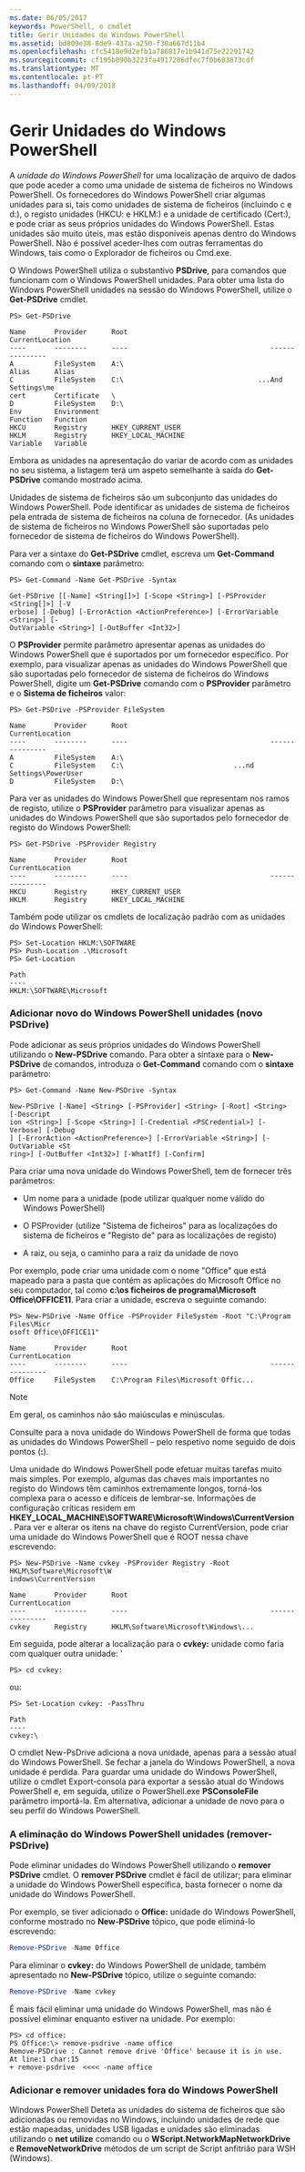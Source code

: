 ```yaml
---
ms.date: 06/05/2017
keywords: PowerShell, o cmdlet
title: Gerir Unidades do Windows PowerShell
ms.assetid: bd809e38-8de9-437a-a250-f30a667d11b4
ms.openlocfilehash: cfc5418e9d2efb1a786817e1b941d75e22291742
ms.sourcegitcommit: cf195b090b3223fa4917206dfec7f0b603873cdf
ms.translationtype: MT
ms.contentlocale: pt-PT
ms.lasthandoff: 04/09/2018
---
```

# <a name="managing-windows-powershell-drives"></a>Gerir Unidades do Windows PowerShell

A *unidade do Windows PowerShell* for uma localização de arquivo de dados que pode aceder a como uma unidade de sistema de ficheiros no Windows PowerShell. Os fornecedores do Windows PowerShell criar algumas unidades para si, tais como unidades de sistema de ficheiros (incluindo c e d:), o registo unidades (HKCU: e HKLM:) e a unidade de certificado (Cert:), e pode criar as seus próprios unidades do Windows PowerShell. Estas unidades são muito úteis, mas estão disponíveis apenas dentro do Windows PowerShell. Não é possível aceder-lhes com outras ferramentas do Windows, tais como o Explorador de ficheiros ou Cmd.exe.

O Windows PowerShell utiliza o substantivo **PSDrive**, para comandos que funcionam com o Windows PowerShell unidades. Para obter uma lista do Windows PowerShell unidades na sessão do Windows PowerShell, utilize o **Get-PSDrive** cmdlet.

```
PS> Get-PSDrive

Name       Provider      Root                                   CurrentLocation
----       --------      ----                                   ---------------
A          FileSystem    A:\
Alias      Alias
C          FileSystem    C:\                                 ...And Settings\me
cert       Certificate   \
D          FileSystem    D:\
Env        Environment
Function   Function
HKCU       Registry      HKEY_CURRENT_USER
HKLM       Registry      HKEY_LOCAL_MACHINE
Variable   Variable
```

Embora as unidades na apresentação do variar de acordo com as unidades no seu sistema, a listagem terá um aspeto semelhante à saída do **Get-PSDrive** comando mostrado acima.

Unidades de sistema de ficheiros são um subconjunto das unidades do Windows PowerShell. Pode identificar as unidades de sistema de ficheiros pela entrada de sistema de ficheiros na coluna de fornecedor. (As unidades de sistema de ficheiros no Windows PowerShell são suportadas pelo fornecedor de sistema de ficheiros do Windows PowerShell).

Para ver a sintaxe do **Get-PSDrive** cmdlet, escreva um **Get-Command** comando com o **sintaxe** parâmetro:

```
PS> Get-Command -Name Get-PSDrive -Syntax

Get-PSDrive [[-Name] <String[]>] [-Scope <String>] [-PSProvider <String[]>] [-V
erbose] [-Debug] [-ErrorAction <ActionPreference>] [-ErrorVariable <String>] [-
OutVariable <String>] [-OutBuffer <Int32>]
```

O **PSProvider** permite parâmetro apresentar apenas as unidades do Windows PowerShell que é suportados por um fornecedor específico. Por exemplo, para visualizar apenas as unidades do Windows PowerShell que são suportadas pelo fornecedor de sistema de ficheiros do Windows PowerShell, digite um **Get-PSDrive** comando com o **PSProvider** parâmetro e o  **Sistema de ficheiros** valor:

```
PS> Get-PSDrive -PSProvider FileSystem

Name       Provider      Root                                   CurrentLocation
----       --------      ----                                   ---------------
A          FileSystem    A:\
C          FileSystem    C:\                           ...nd Settings\PowerUser
D          FileSystem    D:\
```

Para ver as unidades do Windows PowerShell que representam nos ramos de registo, utilize o **PSProvider** parâmetro para visualizar apenas as unidades do Windows PowerShell que são suportados pelo fornecedor de registo do Windows PowerShell:

```
PS> Get-PSDrive -PSProvider Registry

Name       Provider      Root                                   CurrentLocation
----       --------      ----                                   ---------------
HKCU       Registry      HKEY_CURRENT_USER
HKLM       Registry      HKEY_LOCAL_MACHINE
```

Também pode utilizar os cmdlets de localização padrão com as unidades do Windows PowerShell:

```
PS> Set-Location HKLM:\SOFTWARE
PS> Push-Location .\Microsoft
PS> Get-Location

Path
----
HKLM:\SOFTWARE\Microsoft
```

### <a name="adding-new-windows-powershell-drives-new-psdrive"></a>Adicionar novo do Windows PowerShell unidades (novo PSDrive)

Pode adicionar as seus próprios unidades do Windows PowerShell utilizando o **New-PSDrive** comando. Para obter a sintaxe para o **New-PSDrive** de comandos, introduza o **Get-Command** comando com o **sintaxe** parâmetro:

```
PS> Get-Command -Name New-PSDrive -Syntax

New-PSDrive [-Name] <String> [-PSProvider] <String> [-Root] <String> [-Descript
ion <String>] [-Scope <String>] [-Credential <PSCredential>] [-Verbose] [-Debug
] [-ErrorAction <ActionPreference>] [-ErrorVariable <String>] [-OutVariable <St
ring>] [-OutBuffer <Int32>] [-WhatIf] [-Confirm]
```

Para criar uma nova unidade do Windows PowerShell, tem de fornecer três parâmetros:

- Um nome para a unidade (pode utilizar qualquer nome válido do Windows PowerShell)

- O PSProvider (utilize "Sistema de ficheiros" para as localizações do sistema de ficheiros e "Registo de" para as localizações de registo)

- A raiz, ou seja, o caminho para a raiz da unidade de novo

Por exemplo, pode criar uma unidade com o nome "Office" que está mapeado para a pasta que contém as aplicações do Microsoft Office no seu computador, tal como **c:\\os ficheiros de programa\\Microsoft Office\\OFFICE11**. Para criar a unidade, escreva o seguinte comando:

```
PS> New-PSDrive -Name Office -PSProvider FileSystem -Root "C:\Program Files\Micr
osoft Office\OFFICE11"

Name       Provider      Root                                   CurrentLocation
----       --------      ----                                   ---------------
Office     FileSystem    C:\Program Files\Microsoft Offic...
```

> [!NOTE]
> Em geral, os caminhos não são maiúsculas e minúsculas.

Consulte para a nova unidade do Windows PowerShell de forma que todas as unidades do Windows PowerShell – pelo respetivo nome seguido de dois pontos (**:**).

Uma unidade do Windows PowerShell pode efetuar muitas tarefas muito mais simples. Por exemplo, algumas das chaves mais importantes no registo do Windows têm caminhos extremamente longos, torná-los complexa para o acesso e difíceis de lembrar-se. Informações de configuração críticas residem em **HKEY_LOCAL_MACHINE\\SOFTWARE\\Microsoft\\Windows\\CurrentVersion**. Para ver e alterar os itens na chave do registo CurrentVersion, pode criar uma unidade do Windows PowerShell que é ROOT nessa chave escrevendo:

```
PS> New-PSDrive -Name cvkey -PSProvider Registry -Root HKLM\Software\Microsoft\W
indows\CurrentVersion

Name       Provider      Root                                   CurrentLocation
----       --------      ----                                   ---------------
cvkey      Registry      HKLM\Software\Microsoft\Windows\...
```

Em seguida, pode alterar a localização para o **cvkey:** unidade como faria com qualquer outra unidade: '

`PS> cd cvkey:`

ou:

```
PS> Set-Location cvkey: -PassThru

Path
----
cvkey:\
```

O cmdlet New-PsDrive adiciona a nova unidade, apenas para a sessão atual do Windows PowerShell. Se fechar a janela do Windows PowerShell, a nova unidade é perdida. Para guardar uma unidade do Windows PowerShell, utilize o cmdlet Export-consola para exportar a sessão atual do Windows PowerShell e, em seguida, utilize o PowerShell.exe **PSConsoleFile** parâmetro importá-la. Em alternativa, adicionar a unidade de novo para o seu perfil do Windows PowerShell.

### <a name="deleting-windows-powershell-drives-remove-psdrive"></a>A eliminação do Windows PowerShell unidades (remover-PSDrive)

Pode eliminar unidades do Windows PowerShell utilizando o **remover PSDrive** cmdlet. O **remover PSDrive** cmdlet é fácil de utilizar; para eliminar a unidade do Windows PowerShell específica, basta fornecer o nome da unidade do Windows PowerShell.

Por exemplo, se tiver adicionado o **Office:** unidade do Windows PowerShell, conforme mostrado no **New-PSDrive** tópico, que pode eliminá-lo escrevendo:

```powershell
Remove-PSDrive -Name Office
```

Para eliminar o **cvkey:** do Windows PowerShell de unidade, também apresentado no **New-PSDrive** tópico, utilize o seguinte comando:

```powershell
Remove-PSDrive -Name cvkey
```

É mais fácil eliminar uma unidade do Windows PowerShell, mas não é possível eliminar enquanto estiver na unidade. Por exemplo:

```
PS> cd office:
PS Office:\> remove-psdrive -name office
Remove-PSDrive : Cannot remove drive 'Office' because it is in use.
At line:1 char:15
+ remove-psdrive  <<<< -name office
```

### <a name="adding-and-removing-drives-outside-windows-powershell"></a>Adicionar e remover unidades fora do Windows PowerShell

Windows PowerShell Deteta as unidades do sistema de ficheiros que são adicionadas ou removidas no Windows, incluindo unidades de rede que estão mapeadas, unidades USB ligadas e unidades são eliminadas utilizando o **net utilize** comando ou o  **WScript.NetworkMapNetworkDrive** e **RemoveNetworkDrive** métodos de um script de Script anfitrião para WSH (Windows).